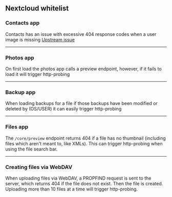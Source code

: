 ## Nextcloud whitelist

### Contacts app
Contacts has an issue with excessive 404 response codes when a user image is missing
[Upstream issue](https://github.com/nextcloud/contacts/issues/3021)

---
### Photos app
On first load the photos app calls a preview endpoint, however, if it fails to load it will trigger http-probing

---
### Backup app
When loading backups for a file if those backups have been modified or deleted by (OS/USER) it can easily trigger http-probing

---
### Files app
The `/core/preview` endpoint returns 404 if a file has no thumbnail (including files which aren't meant to, like XMLs).
This can trigger http-probing when using the file search bar.

---
### Creating files via WebDAV
When uploading files via WebDAV, a PROPFIND request is sent to the server, which returns 404 if the file does not
exist. Then the file is created. Uploading more than 10 files at a time will trigger http-probing.